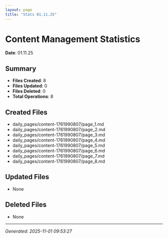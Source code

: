 ```yaml
---
layout: page
title: "Stats 01.11.25"
---
```


# Content Management Statistics

**Date**: 01.11.25

## Summary

- **Files Created**: 8
- **Files Updated**: 0  
- **Files Deleted**: 0
- **Total Operations**: 8

## Created Files

- daily_pages/content-1761990807/page_1.md
- daily_pages/content-1761990807/page_2.md
- daily_pages/content-1761990807/page_3.md
- daily_pages/content-1761990807/page_4.md
- daily_pages/content-1761990807/page_5.md
- daily_pages/content-1761990807/page_6.md
- daily_pages/content-1761990807/page_7.md
- daily_pages/content-1761990807/page_8.md

## Updated Files

- None

## Deleted Files

- None

---
*Generated: 2025-11-01 09:53:27*
